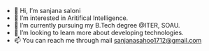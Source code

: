 - 👋 Hi, I’m sanjana saloni
- 👀 I’m interested in Aritifical Intelligence.
- 🌱 I’m currently pursuing my B.Tech degree @ITER, SOAU.
- 💞️ I’m looking to learn more about developing technologies.
- 📫 You can reach me through mail sanjanasahoo1712@gmail.com

<!---
sanjsaloni/sanjsaloni is a ✨ special ✨ repository because its `README.md` (this file) appears on your GitHub profile.
You can click the Preview link to take a look at your changes.
--->
